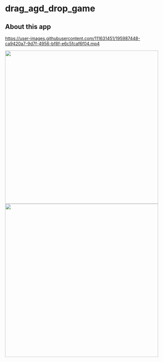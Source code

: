 # drag_agd_drop_game

## About this app

https://user-images.githubusercontent.com/111631451/195987448-ca9420a7-9d7f-4956-bf8f-e6c5fcaf6f04.mp4

<img src="https://user-images.githubusercontent.com/111631451/195987240-f8e433bb-77fe-4275-a052-0deeeb03eafa.png" style="height:500px"/> <img src="https://user-images.githubusercontent.com/111631451/195987305-95206a1b-2582-4f52-9124-f1830dc34de0.png" style="height:500px"/> 
